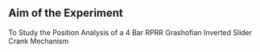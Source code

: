 ## Aim of the Experiment

To Study the Position Analysis of a 4 Bar RPRR Grashofian Inverted Slider Crank Mechanism
